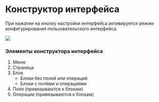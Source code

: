 # Конструктор интерфейса

При нажатии на кнопку настройки интерфейса активируется режим конфигурирования пользовательского интерфейса.

![](https://static-docs.nocobase.com/0619e0aa0b24b81b8c08d7c572d3e0ba.jpg)

### Элементы конструктора интерфейса

1. Меню  
2. Страница  
3. Блок  
   - Блоки без полей или операций  
   - Блоки с полями и операциями  
4. Поля (привязываются к блокам)  
5. Операции (привязываются к блокам)
